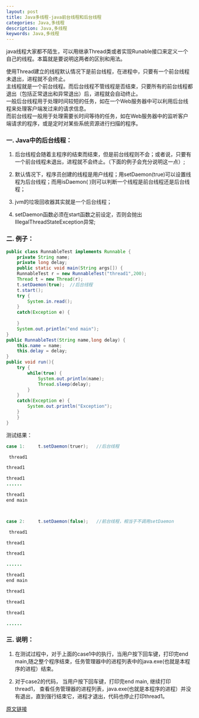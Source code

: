 ```yaml
---
layout: post
title: Java多线程-java前台线程和后台线程
categories: Java,多线程
description: Java,多线程
keywords: Java,多线程
---
```

java线程大家都不陌生，可以用继承Thread类或者实现Runable接口来定义一个自己的线程。本篇就是要说明这两者的区别和用法。  

使用Thread建立的线程默认情况下是前台线程，在进程中，只要有一个前台线程未退出，进程就不会终止。  
主线程就是一个前台线程。而后台线程不管线程是否结束，只要所有的前台线程都退出（包括正常退出和异常退出）后，进程就会自动终止。  
一般后台线程用于处理时间较短的任务，如在一个Web服务器中可以利用后台线程来处理客户端发过来的请求信息。  
而前台线程一般用于处理需要长时间等待的任务，如在Web服务器中的监听客户端请求的程序，或是定时对某些系统资源进行扫描的程序。  

### 一.  Java中的后台线程：


1.  后台线程会随着主程序的结束而结束，但是前台线程则不会；或者说，只要有一个前台线程未退出，进程就不会终止。（下面的例子会充分说明这一点）;

2.  默认情况下，程序员创建的线程是用户线程；用setDaemon(true)可以设置线程为后台线程；而用isDaemon( )则可以判断一个线程是前台线程还是后台线程；

3. jvm的垃圾回收器其实就是一个后台线程；

4. setDaemon函数必须在start函数之前设定，否则会抛出IllegalThreadStateException异常;

### 二.  例子：
```java
public class RunnableTest implements Runnable {
	private String name;
	private long delay;
	public static void main(String args[]) {
	RunnableTest r = new RunnableTest("thread1",200);
	Thread t = new Thread(r);
	t.setDaemon(true);  //后台线程
	t.start();
	try {
		System.in.read();
	}
	catch(Exception e) {
	
	}
	System.out.println("end main");
}
public RunnableTest(String name,long delay) {
	this.name = name;
	this.delay = delay;
}
public void run(){
	try {
		while(true) {
			System.out.println(name);
			Thread.sleep(delay);
		}
	}
	catch(Exception e) {
		System.out.println("Exception");
	}
	}
}
```

测试结果：
```java
case 1:     t.setDaemon(truer);   //后台线程

 thread1

thread1

thread1
......

thread1
end main



case 2:     t.setDaemon(false);   //前台线程，相当于不调用setDaemon 

 thread1

thread1

thread1

......

thread1
end main

thread1

thread1

thread1

......

```

### 三.  说明：

 1.   在测试过程中，对于上面的case1中的执行，当用户按下回车键，打印完end main,随之整个程序结束，任务管理器中的进程列表中的java.exe(也就是本程序的进程）结束。

2.  对于case2的代码， 当用户按下回车键，打印完end main, 继续打印thread1， 查看任务管理器的进程列表，java.exe(也就是本程序的进程）并没有退出，直到强行结束它，进程才退出，代码也停止打印thread1。

[原文链接](http://blog.csdn.net/liranke/article/details/12220399)